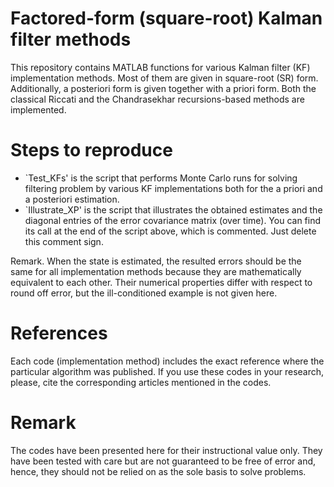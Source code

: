 # Factored-form (square-root) Kalman filter methods
 
This repository contains MATLAB functions for various Kalman filter (KF) implementation methods. Most of them are given in square-root (SR) form. Additionally, a posteriori form is given together with a priori form. Both the classical Riccati and the Chandrasekhar recursions-based methods are implemented.  

# Steps to reproduce
- `Test_KFs' is the script that performs Monte Carlo runs for solving filtering problem by various KF implementations both for the a priori and a posteriori estimation. 
- `Illustrate_XP' is the script that illustrates the obtained estimates and the diagonal entries of the error covariance matrix (over time). You can find its call at the end of the script above, which is commented. Just delete this comment sign.

Remark. When the state is estimated, the resulted errors should be the same for all implementation methods because they are mathematically equivalent to each other. Their numerical properties differ with respect to round off error, but the ill-conditioned example is not given here. 

# References
Each code (implementation method) includes the exact reference where the particular algorithm was published. 
If you use these codes in your research, please, cite the corresponding articles mentioned in the codes.  

# Remark
The codes have been presented here for their instructional value only. They have been tested with care but are not guaranteed to be free of error and, hence, they should not be relied on as the sole basis to solve problems. 
